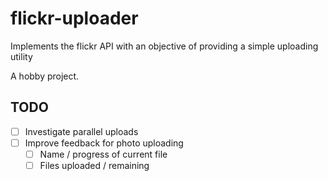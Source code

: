# flickr-uploader
Implements the flickr API with an objective of providing a simple uploading utility

A hobby project.

## TODO

- [ ] Investigate parallel uploads
- [ ] Improve feedback for photo uploading
  - [ ] Name / progress of current file
  - [ ] Files uploaded / remaining
